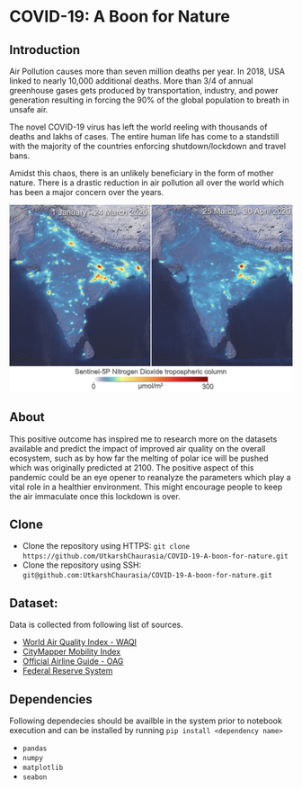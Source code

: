# COVID-19: A Boon for Nature


## Introduction
Air Pollution causes more than seven million deaths per year. In 2018, USA linked to nearly 10,000 additional deaths. More than 3/4 of annual greenhouse gases gets produced by transportation, industry, and power generation resulting in forcing the 90% of the global population to breath in unsafe air.</br>

The novel COVID-19 virus has left the world reeling with thousands of deaths and lakhs of cases. The entire human life has come to a standstill with the majority of the countries enforcing shutdown/lockdown and travel bans.</br>

Amidst this chaos, there is an unlikely beneficiary in the form of mother nature. There is a drastic reduction in air pollution
all over the world which has been a major concern over the years.

![NO2 concentration over India](images/NO2_con_over_India.jpg)

## About
This positive outcome has inspired me to research more on the datasets available and predict the impact of improved air quality on the overall ecosystem, such as by how far the melting of polar ice will be pushed which was originally predicted at 2100. The positive aspect of this pandemic could be an eye opener to reanalyze the parameters which play a vital role in a healthier environment. This might encourage people to keep the air immaculate once this lockdown is over.

## Clone
* Clone the repository using HTTPS: 
    `git clone https://github.com/UtkarshChaurasia/COVID-19-A-boon-for-nature.git`
* Clone the repository using SSH:   
    `git@github.com:UtkarshChaurasia/COVID-19-A-boon-for-nature.git`

## Dataset:
Data is collected from following list of sources.
* [World Air Quality Index - WAQI](https://waqi.info/)
* [CityMapper Mobility Index](https://www.data.gouv.fr/en/datasets/citymapper-mobility-index/)
* [Official Airline Guide - OAG](https://www.oag.com/)
* [Federal Reserve System](https://www.federalreserve.gov/data.htm)

## Dependencies
Following dependecies should be availble in the system prior to notebook execution and can be installed by running `pip install <dependency name>`
* `pandas`
* `numpy`
* `matplotlib`
* `seabon`
